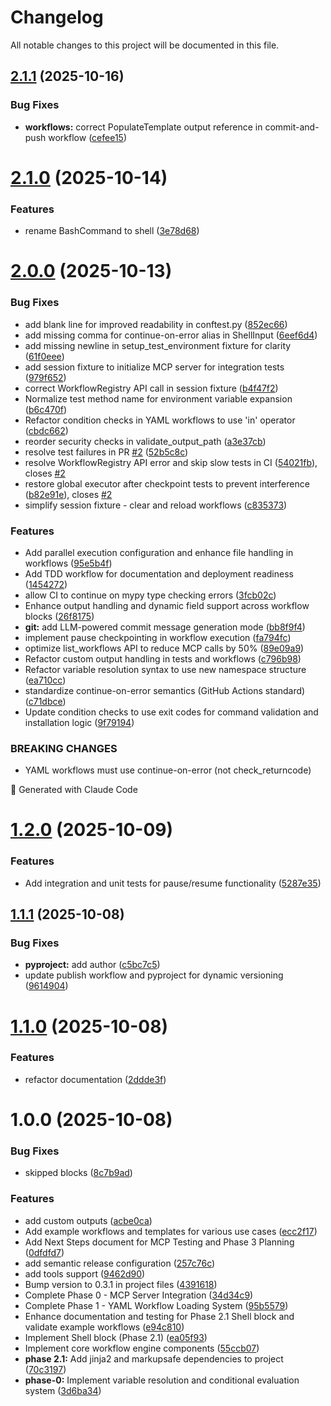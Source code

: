 # Changelog

All notable changes to this project will be documented in this file.

## [2.1.1](https://github.com/qtsone/mcp-workflows/compare/v2.1.0...v2.1.1) (2025-10-16)


### Bug Fixes

* **workflows:** correct PopulateTemplate output reference in commit-and-push workflow ([cefee15](https://github.com/qtsone/mcp-workflows/commit/cefee151a3fd8965635518e327e8891d764ac0f1))

# [2.1.0](https://github.com/qtsone/mcp-workflows/compare/v2.0.0...v2.1.0) (2025-10-14)


### Features

* rename BashCommand to shell ([3e78d68](https://github.com/qtsone/mcp-workflows/commit/3e78d68a8420d36c51827106e8130e0398b41b1e))

# [2.0.0](https://github.com/qtsone/mcp-workflows/compare/v1.2.0...v2.0.0) (2025-10-13)


### Bug Fixes

* add blank line for improved readability in conftest.py ([852ec66](https://github.com/qtsone/mcp-workflows/commit/852ec66fbbb5dce92f0d3a3c38b2846be3e2776a))
* add missing comma for continue-on-error alias in ShellInput ([6eef6d4](https://github.com/qtsone/mcp-workflows/commit/6eef6d4a29bc7e0896103f59b3a9df730b8b0f7d))
* add missing newline in setup_test_environment fixture for clarity ([61f0eee](https://github.com/qtsone/mcp-workflows/commit/61f0eee48f28641ecfe09203e95289568eb15ee1))
* add session fixture to initialize MCP server for integration tests ([979f652](https://github.com/qtsone/mcp-workflows/commit/979f652754d87a183e1088e7c8a63216fcdf684e))
* correct WorkflowRegistry API call in session fixture ([b4f47f2](https://github.com/qtsone/mcp-workflows/commit/b4f47f2031cf470195e53235fb39f129e753b9f4))
* Normalize test method name for environment variable expansion ([b6c470f](https://github.com/qtsone/mcp-workflows/commit/b6c470fe8f85f7e58b8b6bc922216258c92bc078))
* Refactor condition checks in YAML workflows to use 'in' operator ([cbdc662](https://github.com/qtsone/mcp-workflows/commit/cbdc662164e98ace72a9245823659ba734af2829))
* reorder security checks in validate_output_path ([a3e37cb](https://github.com/qtsone/mcp-workflows/commit/a3e37cbaca7b54c8ef19461716def8c4a212cad2))
* resolve test failures in PR [#2](https://github.com/qtsone/mcp-workflows/issues/2) ([52b5c8c](https://github.com/qtsone/mcp-workflows/commit/52b5c8ce060619f127cad3ffe02b8c831b99df20))
* resolve WorkflowRegistry API error and skip slow tests in CI ([54021fb](https://github.com/qtsone/mcp-workflows/commit/54021fb9aca60419ec34502c2f0aaa5b10637e69)), closes [#2](https://github.com/qtsone/mcp-workflows/issues/2)
* restore global executor after checkpoint tests to prevent interference ([b82e91e](https://github.com/qtsone/mcp-workflows/commit/b82e91e46cbd948519ec1c150efaeebcbb53e0da)), closes [#2](https://github.com/qtsone/mcp-workflows/issues/2)
* simplify session fixture - clear and reload workflows ([c835373](https://github.com/qtsone/mcp-workflows/commit/c8353738a3c59033371cf290ffa2e0465bb3c4e6))


### Features

* Add parallel execution configuration and enhance file handling in workflows ([95e5b4f](https://github.com/qtsone/mcp-workflows/commit/95e5b4f97f4ec5130e46a305a5442fd9d180757c))
* Add TDD workflow for documentation and deployment readiness ([1454272](https://github.com/qtsone/mcp-workflows/commit/145427202ee7da81f373bcca1df53faf668609ac))
* allow CI to continue on mypy type checking errors ([3fcb02c](https://github.com/qtsone/mcp-workflows/commit/3fcb02c1d0e2e217ec9e2642e7a39823e5e5e17c))
* Enhance output handling and dynamic field support across workflow blocks ([26f8175](https://github.com/qtsone/mcp-workflows/commit/26f81755c07f9463c31533b15aa2814cb64fa8ef))
* **git:** add LLM-powered commit message generation mode ([bb8f9f4](https://github.com/qtsone/mcp-workflows/commit/bb8f9f4f1fe3f04ceb2d0abd5f7c0a5f0e5b9683))
* implement pause checkpointing in workflow execution ([fa794fc](https://github.com/qtsone/mcp-workflows/commit/fa794fc50b3e6db772deb76fc40f5d282dc41a8b))
* optimize list_workflows API to reduce MCP calls by 50% ([89e09a9](https://github.com/qtsone/mcp-workflows/commit/89e09a937da37d5e9bbe332fb03da0c031bd7c62))
* Refactor custom output handling in tests and workflows ([c796b98](https://github.com/qtsone/mcp-workflows/commit/c796b9807241095893451016377a80ec973e5e58))
* Refactor variable resolution syntax to use new namespace structure ([ea710cc](https://github.com/qtsone/mcp-workflows/commit/ea710cc70d93dfc7b0002efc48896f931560cae1))
* standardize continue-on-error semantics (GitHub Actions standard) ([c71dbce](https://github.com/qtsone/mcp-workflows/commit/c71dbce4dfc9f640f7acba2d2c2cadc718c2d929))
* Update condition checks to use exit codes for command validation and installation logic ([9f79194](https://github.com/qtsone/mcp-workflows/commit/9f791943c3f877c73297af81ac08ce69af46c383))


### BREAKING CHANGES

* YAML workflows must use continue-on-error (not check_returncode)

🤖 Generated with Claude Code

# [1.2.0](https://github.com/qtsone/mcp-workflows/compare/v1.1.1...v1.2.0) (2025-10-09)


### Features

* Add integration and unit tests for pause/resume functionality ([5287e35](https://github.com/qtsone/mcp-workflows/commit/5287e3542dd6a20582b224d4361a5be256b1f9e8))

## [1.1.1](https://github.com/qtsone/mcp-workflows/compare/v1.1.0...v1.1.1) (2025-10-08)


### Bug Fixes

* **pyproject:** add author ([c5bc7c5](https://github.com/qtsone/mcp-workflows/commit/c5bc7c5a90df81f7419ece7237cf4545e7ed7405))
* update publish workflow and pyproject for dynamic versioning ([9614904](https://github.com/qtsone/mcp-workflows/commit/961490474aa32726dd0b2b508aea7117fc285704))

# [1.1.0](https://github.com/qtsone/mcp-workflows/compare/v1.0.0...v1.1.0) (2025-10-08)


### Features

* refactor documentation ([2ddde3f](https://github.com/qtsone/mcp-workflows/commit/2ddde3fb80c181d2b36e37491d7a31bbb0c3e0de))

# 1.0.0 (2025-10-08)


### Bug Fixes

* skipped blocks ([8c7b9ad](https://github.com/qtsone/mcp-workflows/commit/8c7b9ad6ad3b563378ff9a00bd73cbbb07033bf5))


### Features

* add custom outputs ([acbe0ca](https://github.com/qtsone/mcp-workflows/commit/acbe0caef1742e086a541d670dfe842d2c2e9a86))
* Add example workflows and templates for various use cases ([ecc2f17](https://github.com/qtsone/mcp-workflows/commit/ecc2f177ab7a0bf3bb16ece7f3ee478a29390220))
* Add Next Steps document for MCP Testing and Phase 3 Planning ([0dfdfd7](https://github.com/qtsone/mcp-workflows/commit/0dfdfd7d110df84f02e9463ae11eb3abaa9a6c96))
* add semantic release configuration ([257c76c](https://github.com/qtsone/mcp-workflows/commit/257c76c5afc93fa6baaff5c129b7a79e83609a6a))
* add tools support ([9462d90](https://github.com/qtsone/mcp-workflows/commit/9462d904b049c12a29c49ac7f96aadaf07e0e21c))
* Bump version to 0.3.1 in project files ([4391618](https://github.com/qtsone/mcp-workflows/commit/4391618c3d0502ad2c98bfe98a63856be98ebbd3))
* Complete Phase 0 - MCP Server Integration ([34d34c9](https://github.com/qtsone/mcp-workflows/commit/34d34c9d17b574fce6139e6b6112698a39dde9f3))
* Complete Phase 1 - YAML Workflow Loading System ([95b5579](https://github.com/qtsone/mcp-workflows/commit/95b5579aeadb9395735faf9f906008dd16e8b979))
* Enhance documentation and testing for Phase 2.1 Shell block and validate example workflows ([e94c810](https://github.com/qtsone/mcp-workflows/commit/e94c8101ff50bb9923497746d154f599ba2c5910))
* Implement Shell block (Phase 2.1) ([ea05f93](https://github.com/qtsone/mcp-workflows/commit/ea05f93409aef0f07aa9117a238c772c8fcf6699))
* Implement core workflow engine components ([55ccb07](https://github.com/qtsone/mcp-workflows/commit/55ccb07c7f874968a01ef076c6f4231d78a9fee5))
* **phase 2.1:** Add jinja2 and markupsafe dependencies to project ([70c3197](https://github.com/qtsone/mcp-workflows/commit/70c319774f408d09548e02177def79d6084ee769))
* **phase-0:** Implement variable resolution and conditional evaluation system ([3d6ba34](https://github.com/qtsone/mcp-workflows/commit/3d6ba345f9e49ba2dbebbc2a1fa1c5d901a07a1c))
